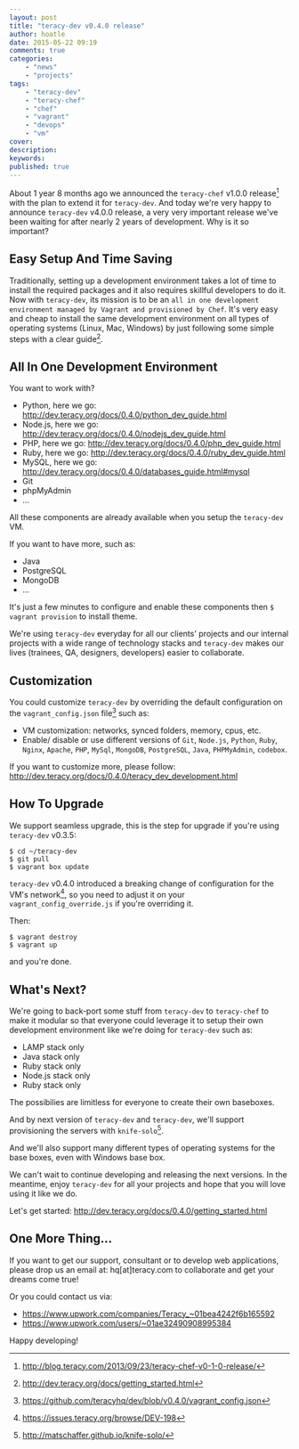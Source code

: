 ```yaml
---
layout: post
title: "teracy-dev v0.4.0 release"
author: hoatle
date: 2015-05-22 09:19
comments: true
categories:
    - "news"
    - "projects"
tags:
    - "teracy-dev"
    - "teracy-chef"
    - "chef"
    - "vagrant"
    - "devops"
    - "vm"
cover:
description:
keywords:
published: true
---
```


About 1 year 8 months ago we announced the `teracy-chef` v1.0.0 release[^1] with the plan to extend
it for `teracy-dev`. And today we're very happy to announce `teracy-dev` v4.0.0 release, a very
very important release we've been waiting for after nearly 2 years of development. Why is it so
important?

<!-- more -->

Easy Setup And Time Saving
--------------------------

Traditionally, setting up a development environment takes a lot of time to install the required
packages and it also requires skillful developers to do it. Now with `teracy-dev`, its mission
is to be an `all in one development environment managed by Vagrant and provisioned by Chef`.
It's very easy and cheap to install the same development environment on all types of operating
systems (Linux, Mac, Windows) by just following some simple steps with a clear guide[^2].


All In One Development Environment
----------------------------------

You want to work with?

- Python, here we go: http://dev.teracy.org/docs/0.4.0/python_dev_guide.html
- Node.js, here we go: http://dev.teracy.org/docs/0.4.0/nodejs_dev_guide.html
- PHP, here we go: http://dev.teracy.org/docs/0.4.0/php_dev_guide.html
- Ruby, here we go: http://dev.teracy.org/docs/0.4.0/ruby_dev_guide.html
- MySQL, here we go: http://dev.teracy.org/docs/0.4.0/databases_guide.html#mysql
- Git
- phpMyAdmin
- ...

All these components are already available when you setup the `teracy-dev` VM.

If you want to have more, such as:

- Java
- PostgreSQL
- MongoDB
- ...

It's just a few minutes to configure and enable these components then `$ vagrant provision` to
install theme.

We're using `teracy-dev` everyday for all our clients' projects and our internal projects with a
wide range of technology stacks and `teracy-dev` makes our lives (trainees, QA, designers,
developers) easier to collaborate.


Customization
-------------

You could customize `teracy-dev` by overriding the default configuration on the
`vagrant_config.json` file[^3] such as:

- VM customization: networks, synced folders, memory, cpus, etc.
- Enable/ disable or use different versions of `Git`, `Node.js`, `Python`, `Ruby`, `Nginx`, `Apache`,
`PHP`, `MySql`, `MongoDB`, `PostgreSQL`, `Java`, `PHPMyAdmin`, `codebox`.

If you want to customize more, please follow:
http://dev.teracy.org/docs/0.4.0/teracy_dev_development.html


How To Upgrade
--------------

We support seamless upgrade, this is the step for upgrade if you're using `teracy-dev` v0.3.5:

```
$ cd ~/teracy-dev
$ git pull
$ vagrant box update
```

`teracy-dev` v0.4.0 introduced a breaking change of configuration for the VM's network[^4],
so you need to adjust it on your `vagrant_config_override.js` if you're overriding it.

Then:

```
$ vagrant destroy
$ vagrant up
```

and you're done.


What's Next?
------------

We're going to back-port some stuff from `teracy-dev` to `teracy-chef` to make it modular so
that everyone could leverage it to setup their own development environment like we're doing for
`teracy-dev` such as:

- LAMP stack only
- Java stack only
- Ruby stack only
- Node.js stack only
- Ruby stack only

The possibilies are limitless for everyone to create their own baseboxes.

And by next version of `teracy-dev` and `teracy-dev`, we'll support provisioning the servers
with `knife-solo`[^5].

And we'll also support many different types of operating systems for the base boxes, even with
Windows base box.

We can't wait to continue developing and releasing the next versions. In the meantime, enjoy
`teracy-dev` for all your projects and hope that you will love using it like we do.

Let's get started: http://dev.teracy.org/docs/0.4.0/getting_started.html


One More Thing...
-----------------

If you want to get our support, consultant or to develop web applications, please drop us an
email at: hq[at]teracy.com to collaborate and get your dreams come true!

Or you could contact us via:

- https://www.upwork.com/companies/Teracy_~01bea4242f6b165592
- https://www.upwork.com/users/~01ae32490908995384

Happy developing!


[^1]: http://blog.teracy.com/2013/09/23/teracy-chef-v0-1-0-release/
[^2]: http://dev.teracy.org/docs/getting_started.html
[^3]: https://github.com/teracyhq/dev/blob/v0.4.0/vagrant_config.json
[^4]: https://issues.teracy.org/browse/DEV-198
[^5]: http://matschaffer.github.io/knife-solo/
